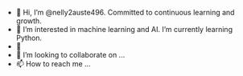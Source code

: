- 👋 Hi, I’m @nelly2auste496. Committed to continuous learning and growth.
- 👀 I’m interested in machine learning and AI. I’m currently learning Python.
- 🌱 
- 💞️ I’m looking to collaborate on ...
- 📫 How to reach me ...
